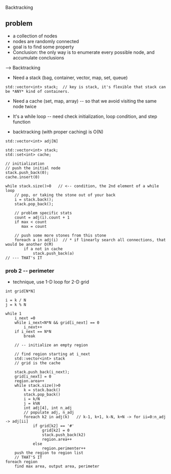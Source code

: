 Backtracking

## problem
* a collection of nodes
*    nodes are randomly connected
* goal is to find some property
* Conclusion: the only way is to enumerate every possible node, and accumulate conclusions

--> Backtracking
* Need a stack (bag, container, vector, map, set, queue)
```
std::vector<int> stack;  // key is stack, it's flexible that stack can be *ANY* kind of containers.
```
* Need a cache (set, map, array) -- so that we avoid visiting the same node twice
* It's a while loop -- need check initialization, loop condition, and step function

* backtracking (with proper caching) is O(N) 

```
std::vector<int> adj[N]
```
```
std::vector<int> stack;
std::set<int> cache;

// initialization
// push the initial node
stack.push_back(0);
cache.insert(0)

while stack.size()>0   // <-- condition, the 2nd element of a while loop
    // pop, or taking the stone out of your back
    i = stack.back();
    stack.pop_back();
    
    // problem specific stats
    count = adj(i).count + 1
    if max < count 
       max = count
    
    // push some more stones from this stone
    foreach a in adj(i)  // * if linearly search all connections, that would be another O(M)
        if a not in cache
            stack.push_back(a)
// --- THAT's IT             
```

### prob 2 -- perimeter

* technique, use 1-D loop for 2-D grid
```
int grid[N*N]

i = k / N
j = k % N
```
```
while 1
    i_next =0
    while i_next<N*N && grid[i_next] == 0
        i_next++        
    if i_next == N*N
        break
    
    // -- initialize an empty region
    
    // find region starting at i_next
    std::vector<int> stack
    // grid is the cache
    
    stack.push_back(i_next);
    grid[i_next] = 0
    region.area++
    while stack.size()>0
        k = stack.back()
        stack.pop_back()
        i = k/N
        j = k%N
        int adj[4], int n_adj
        // populate adj, n_adj
        foreach k2 in adj(k)   // k-1, k+1, k-N, k+N -> for ii=0:n_adj -> adj[ii]
            if grid[k2] == '#'
                grid[k2] = 0
                stack.push_back(k2)
                region.area++
            else
                region.perimenter++
    push the region to region list            
    // THAT'S IT     
foreach region
    find max area, output area, perimeter
```        
